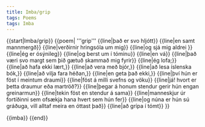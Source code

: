 ```yaml
---
title: Imba/grip
tags: Poems
tags: Imba
---
```


<level b2/>
{{start|Imba/grip}}
{{poem|
'''grip'''
{{line|það er svo hljótt}}
{{line|en samt mannmergð}}
{{line|verðirnir hringsóla um mig}}
{{line|og sjá mig aldrei }}
{{line|ég er ósýnileg}}
{{line|og berst um í tóminu}}
{{line|en vá}}
{{line|það væri svo margt sem þið gætuð skammað mig fyrir}}
{{line|ég lofa;}}
{{line|að hafa ekki lært,}}
{{line|að vera með bjór,}}
{{line|að lesa íslenska bók,}}
{{line|að vilja fara héðan,}}
{{line|en geta það ekki,}}
{{line|því hún er föst í meintum draumi}}
{{line|föst á milli svefns og vöku}}
{{line|já! hvort er þetta draumur eða martröð?}}
{{line|þegar á honum stendur gerir hún engan greinarmun}}
{{line|tekin föst en stendur á sama}}
{{line|manneskjur úr fortíðinni sem ofsækja hana hvert sem hún fer}}
{{line|og núna er hún sú gráðuga, vill alltaf meira en óttast það}}
{{line|að grípa í tómt}}
}}

{{imba}}
{{end}}

